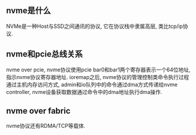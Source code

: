 ## nvme是什么
NVMe是一种Host与SSD之间通讯的协议, 它在协议栈中隶属高层, 类比tcp/ip协议.

## nvme和pcie总线关系
nvme over pcie, nvme协议使用pcie bar0和bar1两个寄存器表示一个64位地址,指示nvme协议寄存器地址.
ioremap之后, nvme协议的管理控制类命令执行过程通过主机内存访问方式, admin和io队列中的命令通过dma方式传递给nvme controller, nvme设备获取数据通过命令中的dma地址执行dma操作.

## nvme over fabric
nvme协议还有RDMA/TCP等载体.
